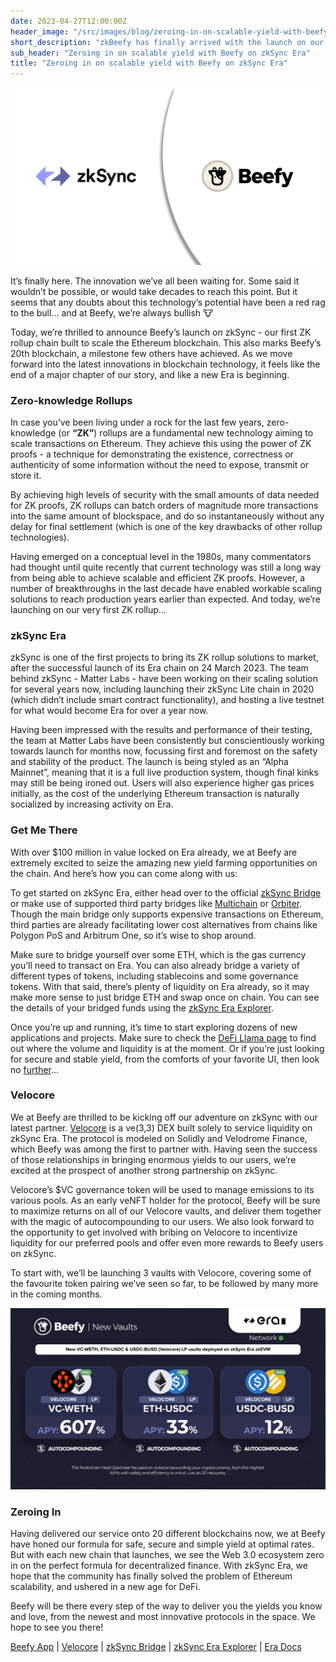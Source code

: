 ```yaml
---
date: 2023-04-27T12:00:00Z
header_image: "/src/images/blog/zeroing-in-on-scalable-yield-with-beefy-on-zksync-era/cover.png"
short_description: "zkBeefy has finally arrived with the launch on our twentieth blockchain - zkSync Era - and our new partnership with Velocore"
sub_header: "Zeroing in on scalable yield with Beefy on zkSync Era"
title: "Zeroing in on scalable yield with Beefy on zkSync Era"
---
```

![](/src/images/blog/zeroing-in-on-scalable-yield-with-beefy-on-zksync-era/cover.png)

It’s finally here. The innovation we’ve all been waiting for. Some said it wouldn’t be possible, or would take decades to reach this point. But it seems that any doubts about this technology’s potential have been a red rag to the bull… and at Beefy, we’re always bullish 🐮

Today, we’re thrilled to announce Beefy’s launch on zkSync - our first ZK rollup chain built to scale the Ethereum blockchain. This also marks Beefy’s 20th blockchain, a milestone few others have achieved. As we move forward into the latest innovations in blockchain technology, it feels like the end of a major chapter of our story, and like a new Era is beginning.

### Zero-knowledge Rollups

In case you’ve been living under a rock for the last few years, zero-knowledge (or **“ZK”**) rollups are a fundamental new technology aiming to scale transactions on Ethereum. They achieve this using the power of ZK proofs - a technique for demonstrating the existence, correctness or authenticity of some information without the need to expose, transmit or store it.

By achieving high levels of security with the small amounts of data needed for ZK proofs, ZK rollups can batch orders of magnitude more transactions into the same amount of blockspace, and do so instantaneously without any delay for final settlement (which is one of the key drawbacks of other rollup technologies).

Having emerged on a conceptual level in the 1980s, many commentators had thought until quite recently that current technology was still a long way from being able to achieve scalable and efficient ZK proofs. However, a number of breakthroughs in the last decade have enabled workable scaling solutions to reach production years earlier than expected. And today, we’re launching on our very first ZK rollup…

### zkSync Era

zkSync is one of the first projects to bring its ZK rollup solutions to market, after the successful launch of its Era chain on 24 March 2023. The team behind zkSync - Matter Labs - have been working on their scaling solution for several years now, including launching their zkSync Lite chain in 2020 (which didn’t include smart contract functionality), and hosting a live testnet for what would become Era for over a year now.

Having been impressed with the results and performance of their testing, the team at Matter Labs have been consistently but conscientiously working towards launch for months now, focussing first and foremost on the safety and stability of the product. The launch is being styled as an “Alpha Mainnet”, meaning that it is a full live production system, though final kinks may still be being ironed out. Users will also experience higher gas prices initially, as the cost of the underlying Ethereum transaction is naturally socialized by increasing activity on Era.

### Get Me There

With over $100 million in value locked on Era already, we at Beefy are extremely excited to seize the amazing new yield farming opportunities on the chain. And here’s how you can come along with us:

To get started on zkSync Era, either head over to the official [zkSync Bridge](https://portal.zksync.io/bridge) or make use of supported third party bridges like [Multichain](https://app.multichain.org/#/router) or [Orbiter](https://www.orbiter.finance/). Though the main bridge only supports expensive transactions on Ethereum, third parties are already facilitating lower cost alternatives from chains like Polygon PoS and Arbitrum One, so it’s wise to shop around.

Make sure to bridge yourself over some ETH, which is the gas currency you’ll need to transact on Era. You can also already bridge a variety of different types of tokens, including stablecoins and some governance tokens. With that said, there’s plenty of liquidity on Era already, so it may make more sense to just bridge ETH and swap once on chain. You can see the details of your bridged funds using the [zkSync Era Explorer](https://explorer.zksync.io/).

Once you’re up and running, it’s time to start exploring dozens of new applications and projects. Make sure to check the [DeFi Llama page](https://defillama.com/chain/zkSync%20Era) to find out where the volume and liquidity is at the moment. Or if you’re just looking for secure and stable yield, from the comforts of your favorite UI, then look no [further](http://app.beefy.com)…

### Velocore

We at Beefy are thrilled to be kicking off our adventure on zkSync with our latest partner. [Velocore](https://velocore.xyz/) is a ve(3,3) DEX built solely to service liquidity on zkSync Era. The protocol is modeled on Solidly and Velodrome Finance, which Beefy was among the first to partner with. Having seen the success of those relationships in bringing enormous yields to our users, we’re excited at the prospect of another strong partnership on zkSync.

Velocore’s $VC governance token will be used to manage emissions to its various pools. As an early veNFT holder for the protocol, Beefy will be sure to maximize returns on all of our Velocore vaults, and deliver them together with the magic of autocompounding to our users. We also look forward to the opportunity to get involved with bribing on Velocore to incentivize liquidity for our preferred pools and offer even more rewards to Beefy users on zkSync.

To start with, we’ll be launching 3 vaults with Velocore, covering some of the favourite token pairing we’ve seen so far, to be followed by many more in the coming months.

![](/src/images/blog/zeroing-in-on-scalable-yield-with-beefy-on-zksync-era/vaults-card.png)

### Zeroing In

Having delivered our service onto 20 different blockchains now, we at Beefy have honed our formula for safe, secure and simple yield at optimal rates. But with each new chain that launches, we see the Web 3.0 ecosystem zero in on the perfect formula for decentralized finance. With zkSync Era, we hope that the community has finally solved the problem of Ethereum scalability, and ushered in a new age for DeFi.

Beefy will be there every step of the way to deliver you the yields you know and love, from the newest and most innovative protocols in the space. We hope to see you there!

[Beefy App](http://app.beefy.com) | [Velocore](https://velocore.xyz/) | [zkSync Bridge](https://portal.zksync.io/bridge) | [zkSync Era Explorer](https://explorer.zksync.io/) | [Era Docs](https://docs.zksync.io/userdocs/)
